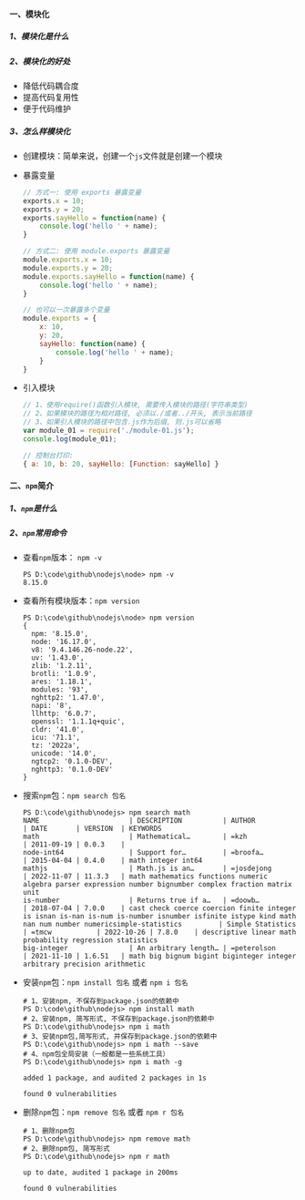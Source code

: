 #### 一、模块化

##### 1、模块化是什么

#####  2、模块化的好处

- 降低代码耦合度
- 提高代码复用性
- 便于代码维护

#####  3、怎么样模块化

- 创建模块：简单来说，创建一个```js```文件就是创建一个模块

- 暴露变量

  ```javascript
  // 方式一: 使用 exports 暴露变量
  exports.x = 10;
  exports.y = 20;
  exports.sayHello = function(name) {
      console.log('hello ' + name);
  }
  
  // 方式二: 使用 module.exports 暴露变量
  module.exports.x = 10;
  module.exports.y = 20;
  module.exports.sayHello = function(name) {
      console.log('hello ' + name);
  }
  
  // 也可以一次暴露多个变量
  module.exports = {
      x: 10,
      y: 20,
      sayHello: function(name) {
          console.log('hello ' + name);
      }
  }
  ```
  
- 引入模块

  ```javascript
  // 1、使用require()函数引入模块, 需要传入模块的路径(字符串类型)
  // 2、如果模块的路径为相对路径, 必须以./或者../开头, 表示当前路径
  // 3、如果引入模块的路径中包含.js作为后缀, 则.js可以省略
  var module_01 = require('./module-01.js');
  console.log(module_01);
  
  // 控制台打印:
  { a: 10, b: 20, sayHello: [Function: sayHello] }
  ```

  

#### 二、```npm```简介

##### 1、```npm```是什么

##### 2、```npm```常用命令

- 查看```npm```版本： ```npm -v``` 

  ```shell
  PS D:\code\github\nodejs\node> npm -v
  8.15.0
  ```

- 查看所有模块版本：```npm version```

  ```shell
  PS D:\code\github\nodejs\node> npm version
  {
    npm: '8.15.0',
    node: '16.17.0',
    v8: '9.4.146.26-node.22',
    uv: '1.43.0',
    zlib: '1.2.11',
    brotli: '1.0.9',
    ares: '1.18.1',
    modules: '93',
    nghttp2: '1.47.0',
    napi: '8',
    llhttp: '6.0.7',
    openssl: '1.1.1q+quic',
    cldr: '41.0',
    icu: '71.1',
    tz: '2022a',
    unicode: '14.0',
    ngtcp2: '0.1.0-DEV',
    nghttp3: '0.1.0-DEV'
  }
  ```

- 搜索```npm```包：```npm search 包名```

  ```shell
  PS D:\code\github\nodejs> npm search math
  NAME                      | DESCRIPTION          | AUTHOR          | DATE       | VERSION  | KEYWORDS
  math                      | Mathematical…        | =kzh            | 2011-09-19 | 0.0.3    |
  node-int64                | Support for…         | =broofa…        | 2015-04-04 | 0.4.0    | math integer int64
  mathjs                    | Math.js is an…       | =josdejong      | 2022-11-07 | 11.3.3   | math mathematics functions numeric algebra parser expression number bignumber complex fraction matrix unit
  is-number                 | Returns true if a…   | =doowb…         | 2018-07-04 | 7.0.0    | cast check coerce coercion finite integer is isnan is-nan is-num is-number isnumber isfinite istype kind math nan num number numericsimple-statistics         | Simple Statistics    | =tmcw           | 2022-10-26 | 7.8.0    | descriptive linear math probability regression statistics
  big-integer               | An arbitrary length… | =peterolson     | 2021-11-10 | 1.6.51   | math big bignum bigint biginteger integer arbitrary precision arithmetic
  ```

- 安装```npm```包：```npm install 包名``` 或者 ```npm i 包名```

  ```shell
  # 1、安装npm, 不保存到package.json的依赖中
  PS D:\code\github\nodejs> npm install math
  # 2、安装npm, 简写形式, 不保存到package.json的依赖中
  PS D:\code\github\nodejs> npm i math
  # 3、安装npm包,简写形式, 并保存到package.json的依赖中
  PS D:\code\github\nodejs> npm i math --save
  # 4、npm包全局安装（一般都是一些系统工具）
  PS D:\code\github\nodejs> npm i math -g
  
  added 1 package, and audited 2 packages in 1s
  
  found 0 vulnerabilities
  ```

- 删除```npm```包：```npm remove 包名``` 或者 ```npm r 包名```

  ```shell
  # 1、删除npm包
  PS D:\code\github\nodejs> npm remove math
  # 2、删除npm包, 简写形式
  PS D:\code\github\nodejs> npm r math
  
  up to date, audited 1 package in 200ms
  
  found 0 vulnerabilities
  ```